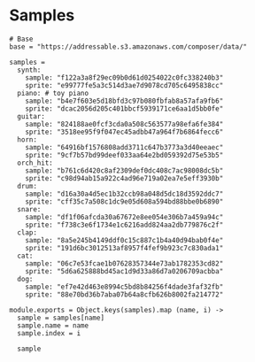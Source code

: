 Samples
=======

    # Base
    base = "https://addressable.s3.amazonaws.com/composer/data/"

    samples =
      synth:
        sample: "f122a3a8f29ec09b0d61d0254022c0fc338240b3"
        sprite: "e99777fe5a3c514d3ae7d9078cd705c6495838cc"
      piano: # toy piano
        sample: "b4e7f603e5d18bfd3c97b080fbfab8a57afa9fb6"
        sprite: "dcac2056d205c401bbcf5939171ce6aa1d5bb0fe"
      guitar:
        sample: "824188ae0fcf3cda0a508c563577a98efa6fe384"
        sprite: "3518ee95f9f047ec45adbb47a964f7b6864fecc6"
      horn:
        sample: "64916bf1576808add3711c647b3773a3d40eeaec"
        sprite: "9cf7b57bd99deef033aa64e2bd059392d75e53b5"
      orch_hit:
        sample: "b761c6d420c8af2309def0dc408c7ac98008dc5b"
        sprite: "c98d94ab15a922c4ad96e719a02ea7e5eff3930b"
      drum:
        sample: "d16a30a4d5ec1b32ccb98a048d5dc18d3592ddc7"
        sprite: "cff35c7a508c1dc9e05d608a594bd88bbe0b6890"
      snare:
        sample: "df1f06afcda30a67672e8ee054e306b7a459a94c"
        sprite: "f738c3e6f1734e1c6216add824aa2db779876c2f"
      clap:
        sample: "8a5e245b4149ddf0c15c887c1b4a40d94bab0f4e"
        sprite: "191d6bc3012513af8957f4fef9b923c7c830ada1"
      cat:
        sample: "06c7e53fcae1b07628357344e73ab1782353cd82"
        sprite: "5d6a625888bd45ac1d9d33a86d7a0206709acbba"
      dog:
        sample: "ef7e42d463e8994c5bd8b84256f4dade3faf32fb"
        sprite: "88e70bd36b7aba07b64a8cfb626b8002fa214772"

    module.exports = Object.keys(samples).map (name, i) ->
      sample = samples[name]
      sample.name = name
      sample.index = i

      sample
